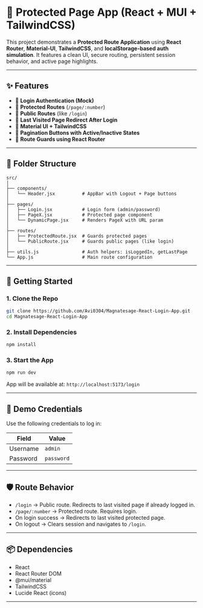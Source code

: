 
# 📘 Protected Page App (React + MUI + TailwindCSS)

This project demonstrates a **Protected Route Application** using **React Router**, **Material-UI**, **TailwindCSS**, and **localStorage-based auth simulation**. It features a clean UI, secure routing, persistent session behavior, and active page highlights.

---

## ✨ Features

- 🔐 **Login Authentication (Mock)**
- 🚫 **Protected Routes** (`/page/:number`)
- 🚪 **Public Routes** (like `/login`)
- 💾 **Last Visited Page Redirect After Login**
- 🎨 **Material UI + TailwindCSS**
- 🧭 **Pagination Buttons with Active/Inactive States**
- 🎯 **Route Guards using React Router**

---

## 📁 Folder Structure

```
src/
│
├── components/
│   └── Header.jsx          # AppBar with Logout + Page buttons
│
├── pages/
│   ├── Login.jsx           # Login form (admin/password)
│   ├── PageX.jsx           # Protected page component
│   └── DynamicPage.jsx     # Renders PageX with URL param
│
├── routes/
│   ├── ProtectedRoute.jsx  # Guards protected pages
│   └── PublicRoute.jsx     # Guards public pages (like login)
│
├── utils.js                # Auth helpers: isLoggedIn, getLastPage
└── App.js                  # Main route configuration
```

---

## 🚀 Getting Started

### 1. Clone the Repo

```bash
git clone https://github.com/Avi0304/Magnatesage-React-Login-App.git
cd Magnatesage-React-Login-App
```

### 2. Install Dependencies

```bash
npm install
```

### 3. Start the App

```bash
npm run dev
```

App will be available at: `http://localhost:5173/login`

---

## 🔑 Demo Credentials

Use the following credentials to log in:

| Field    | Value     |
|----------|-----------|
| Username | `admin`   |
| Password | `password`|

---

## 🛡️ Route Behavior

- `/login` → Public route. Redirects to last visited page if already logged in.
- `/page/:number` → Protected route. Requires login.
- On login success → Redirects to last visited protected page.
- On logout → Clears session and navigates to `/login`.

---

## 📦 Dependencies

- React
- React Router DOM
- @mui/material
- TailwindCSS
- Lucide React (icons)

---

